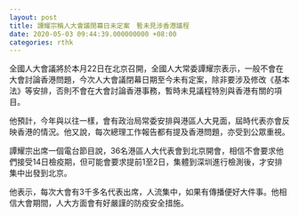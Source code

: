 ```yaml
---
layout: post
title: 譚耀宗稱人大會議閉幕日未定案　暫未見涉香港議程
date: 2020-05-03 09:44:39.000000000 +08:00
categories: rthk
---
```


全國人大會議將於本月22日在北京召開，全國人大常委譚耀宗表示，一般不會在大會討論香港問題，今次人大會議閉幕日期至今未有定案，除非要涉及修改《基本法》等安排，否則不會在大會討論香港事務，暫時未見議程特別與香港有關的項目。

他預計，今年與以往一樣，會有政治局常委安排與港區人大見面，屆時代表亦會反映香港的情況。他又說，每次總理工作報告都有提及香港問題，亦受到公眾重視。

譚耀宗出席一個電台節目說，36名港區人大代表會到北京開會，相信不會要求他們接受14日檢疫期，但可能會要求提前1至2日，集體到深圳進行檢測後，才安排集中出發到北京。

他表示，每次大會有3千多名代表出席，人流集中，如果有傳播便好大件事。他相信大會期間，人大方面會有好嚴謹的防疫安全措施。
